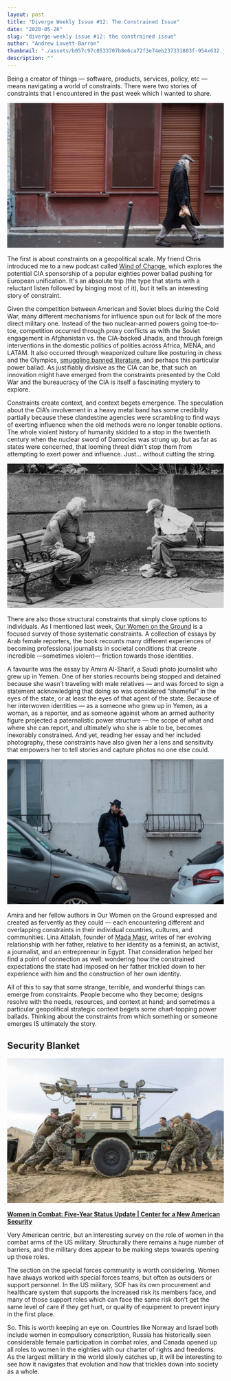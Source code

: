 ```yaml
---
layout: post
title: "Diverge Weekly Issue #12: The Constrained Issue"
date: "2020-05-26"
slug: "diverge-weekly issue #12: the constrained issue"
author: "Andrew Lovett-Barron"
thumbnail: "./assets/b057c97c0533707b8e6ca72f3e74eb237331803f-954x632.jpg"
description: ""
---
```


Being a creator of things — software, products, services, policy, etc — means navigating a world of constraints. There were two stories of constraints that I encountered in the past week which I wanted to share.

![](./assets/a869f7304125e66efb8b8d3ba4729a2521da69c6-2048x1365.jpg)

The first is about constraints on a geopolitical scale. My friend Chris introduced me to a new podcast called [Wind of Change](https://crooked.com/podcast-series/wind-of-change/), which explores the potential CIA sponsorship of a popular eighties power ballad pushing for European unification. It's an absolute trip (the type that starts with a reluctant listen followed by binging most of it), but it tells an interesting story of constraint.

Given the competition between American and Soviet blocs during the Cold War, many different mechanisms for influence spun out for lack of the more direct military one. Instead of the two nuclear-armed powers going toe-to-toe, competition occurred through proxy conflicts as with the Soviet engagement in Afghanistan vs. the CIA-backed Jihadis, and through foreign interventions in the domestic politics of polities across Africa, MENA, and LATAM. It also occurred through weaponized culture like posturing in chess and the Olympics, [smuggling banned literature](https://www.cia.gov/library/readingroom/collection/doctor-zhivago), and perhaps this particular power ballad. As justifiably divisive as the CIA can be, that such an innovation might have emerged from the constraints presented by the Cold War and the bureaucracy of the CIA is itself a fascinating mystery to explore.

Constraints create context, and context begets emergence. The speculation about the CIA’s involvement in a heavy metal band has some credibility partially because these clandestine agencies were scrambling to find ways of exerting influence when the old methods were no longer tenable options. The whole violent history of humanity skidded to a stop in the twentieth century when the nuclear sword of Damocles was strung up, but as far as states were concerned, that looming threat didn’t stop them from attempting to exert power and influence. Just… without cutting the string.

![](./assets/d0f4856520d6ead304d16550c3c1ec69298f7dbd-2048x1365.jpg)

There are also those structural constraints that simply close options to individuals. As I mentioned last week, [Our Women on the Ground](https://amzn.to/36y6yOr) is a focused survey of those systematic constraints. A collection of essays by Arab female reporters, the book recounts many different experiences of becoming professional journalists in societal conditions that create incredible —sometimes violent— friction towards those identities.

A favourite was the essay by Amira Al-Sharif, a Saudi photo journalist who grew up in Yemen. One of her stories recounts being stopped and detained because she wasn’t traveling with male relatives — and was forced to sign a statement acknowledging that doing so was considered “shameful” in the eyes of the state, or at least the eyes of that agent of the state. Because of her interwoven identities — as a someone who grew up in Yemen, as a woman, as a reporter, and as someone against whom an armed authority figure projected a paternalistic power structure — the scope of what and where she can report, and ultimately who she is able to be, becomes inexorably constrained. And yet, reading her essay and her included photography, these constraints have also given her a lens and sensitivity that empowers her to tell stories and capture photos no one else could.



![](./assets/d033f355c8dc7a73aa2637d5abcf1555fbe8d105-2048x1366.jpg)

Amira and her fellow authors in Our Women on the Ground expressed and created as fervently as they could — each encountering different and overlapping constraints in their individual countries, cultures, and communities. Lina Attalah, founder of [Mada Masr](https://madamasr.com/en), writes of her evolving relationship with her father, relative to her identity as a feminist, an activist, a journalist, and an entrepreneur in Egypt. That consideration helped her find a point of connection as well: wondering how the constrained expectations the state had imposed on her father trickled down to her experience with him and the construction of her own identity.

All of this to say that some strange, terrible, and wonderful things can emerge from constraints. People become who they become; designs resolve with the needs, resources, and context at hand; and sometimes a particular geopolitical strategic context begets some chart-topping power ballads. Thinking about the constraints from which something or someone emerges IS ultimately the story.



## Security Blanket

![](./assets/1460c3f725d3e0e6308b6d1043131187305c881c-1180x787.jpg)

[**Women in Combat: Five-Year Status Update | Center for a New American Security**](https://www.cnas.org/publications/commentary/women-in-combat-five-year-status-update)

Very American centric, but an interesting survey on the role of women in the combat arms of the US military. Structurally there remains a huge number of barriers, and the military does appear to be making steps towards opening up those roles.

The section on the special forces community is worth considering. Women have always worked with special forces teams, but often as outsiders or support personnel. In the US military, SOF has its own procurement and healthcare system that supports the increased risk its members face, and many of those support roles which can face the same risk don’t get the same level of care if they get hurt, or quality of equipment to prevent injury in the first place.

So. This is worth keeping an eye on. Countries like Norway and Israel both include women in compulsory conscription, Russia has historically seen considerable female participation in combat roles, and Canada opened up all roles to women in the eighties with our charter of rights and freedoms. As the largest military in the world slowly catches up, it will be interesting to see how it navigates that evolution and how that trickles down into society as a whole.
